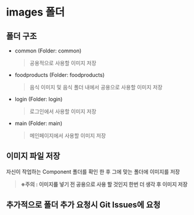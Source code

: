 # images 폴더
## 폴더 구조
- common (Folder: common)
  > 공용적으로 사용할 이미지 저장
- foodproducts (Folder: foodproducts)
  > 음식 이미지 및 음식 폴더 내에서 공용으로 사용할 이미지 저장
- login (Folder: login)
  > 로그인에서 사용할 이미지 저장
- main (Folder: main)
  > 메인페이지에서 사용할 이미지 저장

## 이미지 파일 저장
자신이 작업하는 Component 폴더를 확인 한 후 그에 맞는 폴더에 이미지를 저장
> **※주의 : 이미지를 넣기 전 공용으로 사용 할 것인지 한번 더 생각 후 이미지 저장**

## 추가적으로 폴더 추가 요청시 Git Issues에 요청